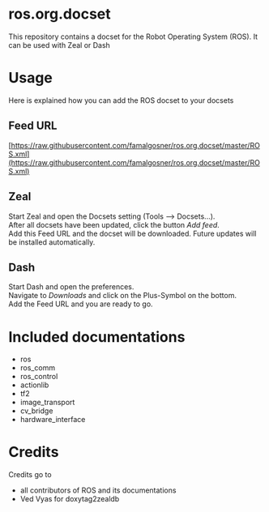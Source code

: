 # ros.org.docset
This repository contains a docset for the Robot Operating System (ROS). It can be used with Zeal or Dash

# Usage

Here is explained how you can add the ROS docset to your docsets

## Feed URL

[https://raw.githubusercontent.com/famalgosner/ros.org.docset/master/ROS.xml](https://raw.githubusercontent.com/famalgosner/ros.org.docset/master/ROS.xml)

## Zeal

Start Zeal and open the Docsets setting (Tools --> Docsets...).  
After all docsets have been updated, click the button *Add feed*.  
Add this Feed URL and the docset will be downloaded. Future updates will be installed automatically.

## Dash

Start Dash and open the preferences.  
Navigate to  *Downloads* and click on the Plus-Symbol on the bottom.  
Add the Feed URL and you are ready to go.

# Included documentations

- ros
- ros_comm
- ros_control
- actionlib
- tf2
- image_transport
- cv_bridge
- hardware_interface

# Credits

Credits go to
- all contributors of ROS and its documentations
- Ved Vyas for doxytag2zealdb
